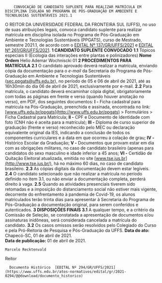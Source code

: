        CONVOCAÇÃO DE CANDIDATO SUPLENTE PARA REALIZAR MATRÍCULA EM DISCIPLINA ISOLADA NO PROGRAMA DE PÓS-GRADUAÇÃO EM AMBIENTE E TECNOLOGIAS SUSTENTÁVEIS 2021.1  

 O REITOR DA UNIVERSIDADE FEDERAL DA FRONTEIRA SUL (UFFS), no uso de suas atribuições legais, convoca candidato suplente para realizar matrícula em disciplina isolada no Programa de Pós-Graduação em Ambiente e Tecnologias Sustentáveis (PPGATS), curso de Mestrado, semestre 2021.1, de acordo com o [EDITAL Nº 137/GR/UFFS/2021](https://www.uffs.edu.br/atos-normativos/edital/gr/2021-0137) e [EDITAL Nº 261/GR/UFFS/2021](https://www.uffs.edu.br/atos-normativos/edital/gr/2021-0261).     **1 CANDIDATO SUPLENTE CONVOCADO**   **1.1**  Tópicos especiais II (Ecologia das interações entre plantas e polinizadores)       **Nome**     **Ordem**      Helio Ademar Wochniscki   01        **2 PROCEDIMENTOS PARA MATRÍCULA**   **2.1**  O candidato aprovado deverá realizar a matrícula, enviando cópia da documentação para o *e-mail*  da Secretaria do Programa de Pós-Graduação em Ambiente e Tecnologias Sustentáveis (sec.ppgats@uffs.edu.br), no período de 05 e 06 de abril de 2021, até as 16h30min do dia 06 de abril de 2021, exclusivamente por e-mail.  **2.2**  Para matrícula, o candidato deverá encaminhar cópia digital, obrigatoriamente com todas as páginas em frente e verso (quando houver anotação no verso), em PDF, dos seguintes documentos:  **I -**  Ficha cadastral para matrícula na Pós-Graduação, preenchida e assinada, encontrada no  link: [www.uffs.edu.br/ppgats](http://www.uffs.edu.br/ppgats) > Formulários > Ficha Cadastral para Matrícula;  **II -**  CPF e Documento de Identidade com foto (CNH não é aceita para a matrícula);  **III -**  Diploma de curso superior de graduação (frente e verso) reconhecido pelo MEC ou declaração equivalente original da IES, indicando a conclusão de todos os componentes curriculares e a data em que ocorreu a colação de grau;  **IV -**  Histórico Escolar da Graduação;  **V -**  Documentos que provam estar em dia com as obrigações militares, no caso de candidato brasileiro (apenas para candidatos do sexo masculino e idade inferior a 45 anos;  **VI -**  Certidão de Quitação Eleitoral atualizada, emitida no site [www.tse.jus.br](http://www.tse.jus.br/), há no máximo 60 dias, no caso de candidato brasileiro.  **2.3**  As cópias digitais da documentação devem estar legíveis.  **2.4**  O candidato selecionado que não realizar a matrícula no período definido no item 3.1, ou não enviar a documentação completa, perderá direito à vaga.  **2.5**  Quando as atividades presenciais tiverem sido retomadas e a imposição do distanciamento social não estiver mais vigente, decorrente do enfrentamento à pandemia de Covid-19, os alunos matriculados terão trinta dias para apresentar à Secretaria do Programa de Pós-Graduação a documentação original, para serem conferidos e autenticados.     **3 DISPOSIÇÕES FINAIS**   **3.1** A qualquer tempo, e a critério da Comissão de Seleção, se constatada a apresentação de documentos e/ou assinaturas inidôneas, será considerada cancelada a matrícula do candidato.  **3.2** Os casos omissos serão resolvidos pelo Colegiado do Curso e pela Pró-Reitoria de Pesquisa e Pós-Graduação da UFFS.        **Data do ato:** Chapecó-SC, 01 de abril de 2021.   
 **Data de publicação:**  01 de abril de 2021. 

    Marcelo Recktenvald   
 Reitor 

      Documento Histórico  [EDITAL Nº 294/GR/UFFS/2021](https://www.uffs.edu.br/atos-normativos/edital/gr/2021-0294/@@download/documento_historico)     
      